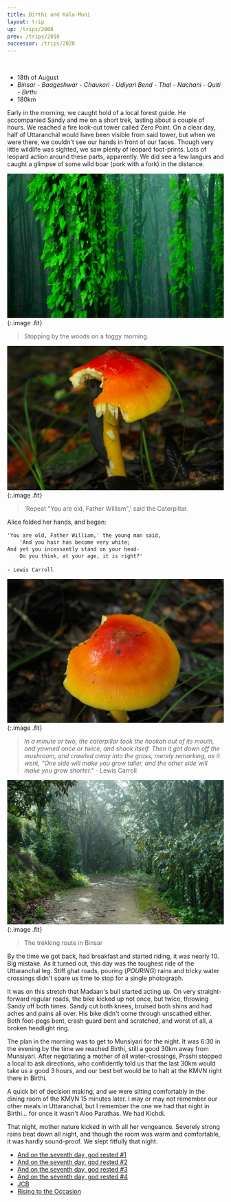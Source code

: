 ```yaml
---
title: Birthi and Kala-Muni
layout: trip
up: /trips/2008
prev: /trips/2018
successor: /trips/2020
---
```


&nbsp;

- 18th of August
- _Binsar - Baageshwar - Chaukori - Udiyari Bend - Thal -               Nachani - Quiti - Birthi_
- 180km


Early in the morning, we caught hold of a local forest guide.             He accompanied Sandy and me on a short trek, lasting about a             couple of hours. We reached a fire look-out tower called Zero             Point. On a clear day, half of Uttaranchal would have been             visible from said tower, but when we were there, we couldn't see             our hands in front of our faces. Though very little wildlife was             sighted, we saw plenty of leopard foot-prints. Lots of leopard             action around these parts, apparently. We did see a few langurs             and caught a glimpse of some wild boar (pork with a fork) in the             distance.

![DSC_0073.JPG](/images/photos/DSC_0073.JPG 'DSC_0073.JPG'){:.image .fit}

>  Stopping by the woods on a foggy morning. 

![DSC_0074.JPG](/images/photos/DSC_0074.JPG 'DSC_0074.JPG'){:.image .fit}

>  'Repeat &quot;You are old, Father William&quot;,' said             the Caterpillar.
  
Alice folded her hands, and began:
  
```
'You are old, Father William,' the young man said,
	'And you hair has become very white;
And yet you incessantly stand on your head-
	Do you think, at your age, it is right?'

- Lewis Carroll
```


![DSC_0075.JPG](/images/photos/DSC_0075.JPG 'DSC_0075.JPG'){:.image .fit}

>  _In a minute or two, the caterpillar took the             hookah out of its mouth, and yawned once or twice, and shook             itself. Then it got down off the mushroom, and crawled away into             the grass, merely remarking, as it went, &quot;One side will make you             grow taller, and the other side will make you grow shorter.&quot;_             - Lewis Carroll 

![DSC_0079.JPG](/images/photos/DSC_0079.JPG 'DSC_0079.JPG'){:.image .fit}

>  The trekking route in Binsar 

By the time we got back, had breakfast and started riding, it             was nearly 10. Big mistake. As it turned out, this day was the             toughest ride of the Uttaranchal leg. Stiff ghat roads, pouring             (_POURING_) rains and tricky water crossings didn't spare             us time to stop for a single photograph.

It was on this stretch that Madaan's bull started acting up.             On very straight-forward regular roads, the bike kicked up not             once, but twice, throwing Sandy off both times. Sandy cut both             knees, bruised both shins and had aches and pains all over. His             bike didn't come through unscathed either. Both foot-pegs bent,             crash guard bent and scratched, and worst of all, a broken             headlight ring.

The plan in the morning was to get to Munsiyari for the night.             It was 6:30 in the evening by the time we reached Birthi, still             a good 30km away from Munsiyari. After negotiating a mother of             all water-crossings, Prashi stopped a local to ask directions,             who confidently told us that the last 30km would take us a good             3 hours, and our best bet would be to halt at the KMVN right             there in Birthi.

A quick bit of decision making, and we were sitting             comfortably in the dining room of the KMVN 15 minutes later. I             may or may not remember our other meals in Uttaranchal, but I             remember the one we had that night in Birthi... for once it             wasn't Aloo Parathas. We had Kichdi.

That night, mother nature kicked in with all her vengeance.             Severely strong rains beat down all night, and though the room             was warm and comfortable, it was hardly sound-proof. We slept             fitfully that night.


* [And on the seventh day, god rested #1](/trips/2020)
* [And on the seventh day, god rested #2](/trips/2021)
* [And on the seventh day, god rested #3](/trips/2022)
* [And on the seventh day, god rested #4](/trips/2023)
* [JCB](/trips/2024)
* [Rising to the Occasion](/trips/2025)
